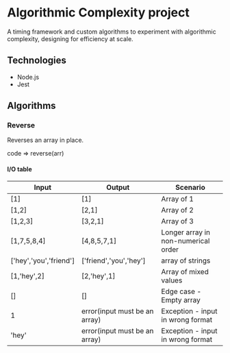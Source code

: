 # Algorithmic Complexity project

A timing framework and custom algorithms to experiment with algorithmic complexity, designing for efficiency at scale.

## Technologies

- Node.js
- Jest

## Algorithms

### Reverse

Reverses an array in place.

code => reverse(arr)

#### I/O table

|Input      |Output     |Scenario|
|-----------|-----------|--------|
|[1]        |[1]        |Array of 1|
|[1,2]      |[2,1]      |Array of 2|
|[1,2,3]    |[3,2,1]    |Array of 3|
|[1,7,5,8,4]|[4,8,5,7,1]|Longer array in non-numerical order|
|['hey','you','friend']|['friend','you','hey']|array of strings|
|[1,'hey',2]|[2,'hey',1]|Array of mixed values|
|[]         |[]         |Edge case - Empty array | 
|1          |error(input must be an array)|Exception - input in wrong format|
|'hey'      |error(input must be an array)|Exception - input in wrong format|




